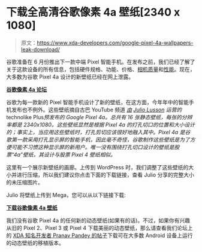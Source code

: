 # 下载全高清谷歌像素 4a 壁纸[2340 x 1080]

> 原文：<https://www.xda-developers.com/google-pixel-4a-wallpapers-leak-download/>

谷歌准备在 6 月份推出下一款中端 Pixel 智能手机。在发布之前，我们已经了解了关于这款设备的所有信息，包括硬件规格、功能、价格、[相机质量](https://www.xda-developers.com/google-pixel-4a-camera-review-leak/)和[性能](https://www.xda-developers.com/google-pixel-4a-performance-review-leak/)。现在，大多数为谷歌 Pixel 4a 设计的新壁纸已经在网上泄露。

**[谷歌像素 4a 论坛](https://forum.xda-developers.com/pixel-4a)**

谷歌为每一款新的 Pixel 智能手机设计了新的壁纸，在这方面，今年年中的智能手机发布也不例外。这些壁纸摘自古巴 YouTube 频道 [*由*](https://www.youtube.com/channel/UCSExLh16bM4dOYec9D6zx8g) *[Julio Lusson](https://twitter.com/julio_lusson) 运营的*technolike Plus*预发布的 Google Pixel 4a。总共有 16 张静态壁纸，每张的分辨率都是 2340x1080。这些壁纸显然是根据 Pixel 4a 的打孔切口的位置和大小设计的；事实上，当应用这些壁纸时，打孔剪切应该很好地融入其中。Pixel 4a 是谷歌第一款采用打孔显示屏的智能手机，因此毫不奇怪，谷歌制作这些壁纸是为了方便可能不习惯这种显示屏的新用户。唯一没有围绕打孔切口设计的壁纸是股票“4a”壁纸，其设计与股票 Pixel 4 壁纸相似。*

这里有一个展示新壁纸的画廊。上传到 WordPress 时，我们调整了这些壁纸的大小并进行压缩，所以我们建议你点击下面的下载链接，查看 Julio 分享的完整大小的未压缩图片。

Julio 将壁纸上传到 Mega，您可以从以下链接下载:

**[下载谷歌像素 4a 壁纸](https://mega.nz/file/Rwg3RQJa#nTWDm3ytlPy8FiGoIoGJr0wQ54JxVx1KeRYoDqSvPig)**

我们没有谷歌 Pixel 4a 的任何新的动态壁纸(如果有的话)。不过，如果你有兴趣从旧的 Pixel 2、Pixel 3 或 Pixel 4 下载美丽的动态壁纸，那么请查看我们论坛上的 [XDA 知名开发者 Pranav Pandey 的帖子](https://forum.xda-developers.com/android/apps-games/port-live-earth-wallpapers-t3481640)下载可在大多数 Android 设备上运行的动态壁纸的移植版本。